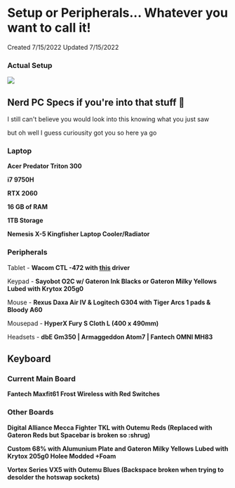 # Setup or Peripherals... Whatever you want to call it!

Created 7/15/2022
Updated 7/15/2022

### Actual Setup
![](https://pbs.twimg.com/media/FQXTCwyacAAVNFd?format=jpg&name=small)


## Nerd PC Specs if you're into that stuff 👀
I still can't believe you would look into this knowing what you just saw

but oh well I guess curiousity got you so here ya go

### Laptop
<b>Acer Predator Triton 300</b>

<b>i7 9750H</b>

<b>RTX 2060</b>

<b>16 GB of RAM</b>

<b>1TB Storage</b>

<b>Nemesis X-5 Kingfisher Laptop Cooler/Radiator</b>

### Peripherals
Tablet - <b>Wacom CTL -472 with <a href="settings.md">this</a> driver</b>

Keypad - <b>Sayobot O2C w/ Gateron Ink Blacks or Gateron Milky Yellows Lubed with Krytox 205g0</b>

Mouse - <b>Rexus Daxa Air IV & Logitech G304 with Tiger Arcs 1 pads & Bloody A60</b>

Mousepad - <b>HyperX Fury S Cloth L (400 x 490mm)</b>

Headsets - <b>dbE Gm350 | Armaggeddon Atom7 | Fantech OMNI MH83</b>

## Keyboard

### Current Main Board
<b>Fantech Maxfit61 Frost Wireless with Red Switches</b>

### Other Boards
<b>Digital Alliance Mecca Fighter TKL with Outemu Reds (Replaced with Gateron Reds but Spacebar is broken so :shrug)</b>

<b>Custom 68% with Alumunium Plate and Gateron Milky Yellows Lubed with Krytox 205g0 Holee Modded +Foam</b>

<b>Vortex Series VX5 with Outemu Blues (Backspace broken when trying to desolder the hotswap sockets)</b>




